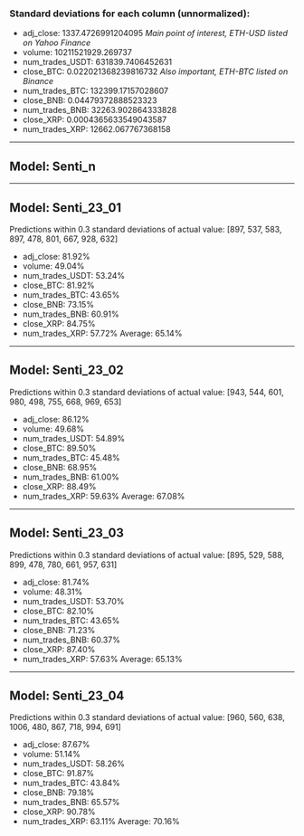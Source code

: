 ### Standard deviations for each column (unnormalized):
- adj_close:       1337.4726991204095 *Main point of interest, ETH-USD listed on Yahoo Finance*
- volume:          10211521929.269737
- num_trades_USDT: 631839.7406452631
- close_BTC:       0.022021368239816732 *Also important, ETH-BTC listed on Binance*
- num_trades_BTC:  132399.17157028607
- close_BNB:       0.04479372888523323
- num_trades_BNB:  32263.902864333828
- close_XRP:       0.0004365633549043587
- num_trades_XRP:  12662.067767368158

---
## Model: Senti_n


---
## Model: Senti_23_01
Predictions within 0.3 standard deviations of actual value:
[897, 537, 583, 897, 478, 801, 667, 928, 632]
- adj_close: 81.92%
- volume: 49.04%
- num_trades_USDT: 53.24%
- close_BTC: 81.92%
- num_trades_BTC: 43.65%
- close_BNB: 73.15%
- num_trades_BNB: 60.91%
- close_XRP: 84.75%
- num_trades_XRP: 57.72%
Average: 65.14%

---
## Model: Senti_23_02
Predictions within 0.3 standard deviations of actual value:
[943, 544, 601, 980, 498, 755, 668, 969, 653]
- adj_close: 86.12%
- volume: 49.68%
- num_trades_USDT: 54.89%
- close_BTC: 89.50%
- num_trades_BTC: 45.48%
- close_BNB: 68.95%
- num_trades_BNB: 61.00%
- close_XRP: 88.49%
- num_trades_XRP: 59.63%
Average: 67.08%

---
## Model: Senti_23_03
Predictions within 0.3 standard deviations of actual value:
[895, 529, 588, 899, 478, 780, 661, 957, 631]
- adj_close: 81.74%
- volume: 48.31%
- num_trades_USDT: 53.70%
- close_BTC: 82.10%
- num_trades_BTC: 43.65%
- close_BNB: 71.23%
- num_trades_BNB: 60.37%
- close_XRP: 87.40%
- num_trades_XRP: 57.63%
Average: 65.13%

---
## Model: Senti_23_04
Predictions within 0.3 standard deviations of actual value:
[960, 560, 638, 1006, 480, 867, 718, 994, 691]
- adj_close: 87.67%
- volume: 51.14%
- num_trades_USDT: 58.26%
- close_BTC: 91.87%
- num_trades_BTC: 43.84%
- close_BNB: 79.18%
- num_trades_BNB: 65.57%
- close_XRP: 90.78%
- num_trades_XRP: 63.11%
Average: 70.16%